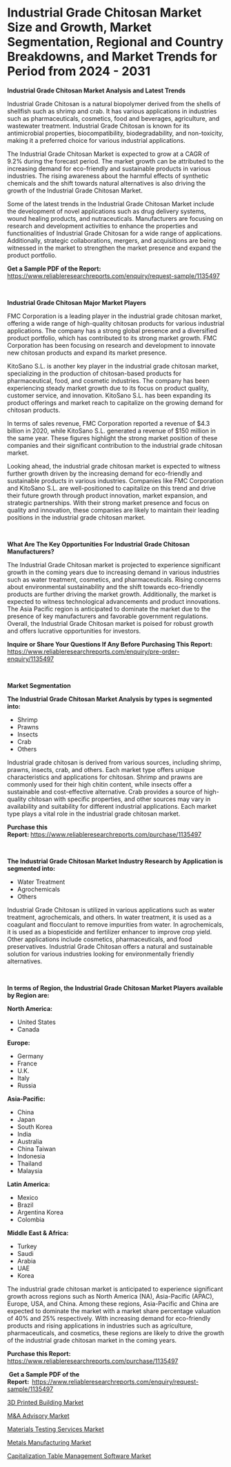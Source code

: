 <p><h1>Industrial Grade Chitosan Market Size and Growth, Market Segmentation, Regional and Country Breakdowns, and Market Trends for Period from 2024 -  2031</h1></p><p><strong>Industrial Grade Chitosan Market Analysis and Latest Trends</strong></p>
<p><p>Industrial Grade Chitosan is a natural biopolymer derived from the shells of shellfish such as shrimp and crab. It has various applications in industries such as pharmaceuticals, cosmetics, food and beverages, agriculture, and wastewater treatment. Industrial Grade Chitosan is known for its antimicrobial properties, biocompatibility, biodegradability, and non-toxicity, making it a preferred choice for various industrial applications.</p><p>The Industrial Grade Chitosan Market is expected to grow at a CAGR of 9.2% during the forecast period. The market growth can be attributed to the increasing demand for eco-friendly and sustainable products in various industries. The rising awareness about the harmful effects of synthetic chemicals and the shift towards natural alternatives is also driving the growth of the Industrial Grade Chitosan Market.</p><p>Some of the latest trends in the Industrial Grade Chitosan Market include the development of novel applications such as drug delivery systems, wound healing products, and nutraceuticals. Manufacturers are focusing on research and development activities to enhance the properties and functionalities of Industrial Grade Chitosan for a wide range of applications. Additionally, strategic collaborations, mergers, and acquisitions are being witnessed in the market to strengthen the market presence and expand the product portfolio.</p></p>
<p><strong>Get a Sample PDF of the Report:&nbsp;</strong> <a href="https://www.reliableresearchreports.com/enquiry/request-sample/1135497">https://www.reliableresearchreports.com/enquiry/request-sample/1135497</a></p>
<p>&nbsp;</p>
<p><strong>Industrial Grade Chitosan Major Market Players</strong></p>
<p><p>FMC Corporation is a leading player in the industrial grade chitosan market, offering a wide range of high-quality chitosan products for various industrial applications. The company has a strong global presence and a diversified product portfolio, which has contributed to its strong market growth. FMC Corporation has been focusing on research and development to innovate new chitosan products and expand its market presence.</p><p>KitoSano S.L. is another key player in the industrial grade chitosan market, specializing in the production of chitosan-based products for pharmaceutical, food, and cosmetic industries. The company has been experiencing steady market growth due to its focus on product quality, customer service, and innovation. KitoSano S.L. has been expanding its product offerings and market reach to capitalize on the growing demand for chitosan products.</p><p>In terms of sales revenue, FMC Corporation reported a revenue of $4.3 billion in 2020, while KitoSano S.L. generated a revenue of $150 million in the same year. These figures highlight the strong market position of these companies and their significant contribution to the industrial grade chitosan market.</p><p>Looking ahead, the industrial grade chitosan market is expected to witness further growth driven by the increasing demand for eco-friendly and sustainable products in various industries. Companies like FMC Corporation and KitoSano S.L. are well-positioned to capitalize on this trend and drive their future growth through product innovation, market expansion, and strategic partnerships. With their strong market presence and focus on quality and innovation, these companies are likely to maintain their leading positions in the industrial grade chitosan market.</p></p>
<p>&nbsp;</p>
<p><strong>What Are The Key Opportunities For Industrial Grade Chitosan Manufacturers?</strong></p>
<p><p>The Industrial Grade Chitosan market is projected to experience significant growth in the coming years due to increasing demand in various industries such as water treatment, cosmetics, and pharmaceuticals. Rising concerns about environmental sustainability and the shift towards eco-friendly products are further driving the market growth. Additionally, the market is expected to witness technological advancements and product innovations. The Asia Pacific region is anticipated to dominate the market due to the presence of key manufacturers and favorable government regulations. Overall, the Industrial Grade Chitosan market is poised for robust growth and offers lucrative opportunities for investors.</p></p>
<p><strong>Inquire or Share Your Questions If Any Before Purchasing This Report:</strong> <a href="https://www.reliableresearchreports.com/enquiry/pre-order-enquiry/1135497">https://www.reliableresearchreports.com/enquiry/pre-order-enquiry/1135497</a></p>
<p>&nbsp;</p>
<p><strong>Market Segmentation</strong></p>
<p><strong>The Industrial Grade Chitosan Market Analysis by types is segmented into:</strong></p>
<p><ul><li>Shrimp</li><li>Prawns</li><li>Insects</li><li>Crab</li><li>Others</li></ul></p>
<p><p>Industrial grade chitosan is derived from various sources, including shrimp, prawns, insects, crab, and others. Each market type offers unique characteristics and applications for chitosan. Shrimp and prawns are commonly used for their high chitin content, while insects offer a sustainable and cost-effective alternative. Crab provides a source of high-quality chitosan with specific properties, and other sources may vary in availability and suitability for different industrial applications. Each market type plays a vital role in the industrial grade chitosan market.</p></p>
<p><strong>Purchase this Report:&nbsp;</strong><a href="https://www.reliableresearchreports.com/purchase/1135497">https://www.reliableresearchreports.com/purchase/1135497</a></p>
<p>&nbsp;</p>
<p><strong>The Industrial Grade Chitosan Market Industry Research by Application is segmented into:</strong></p>
<p><ul><li>Water Treatment</li><li>Agrochemicals</li><li>Others</li></ul></p>
<p><p>Industrial Grade Chitosan is utilized in various applications such as water treatment, agrochemicals, and others. In water treatment, it is used as a coagulant and flocculant to remove impurities from water. In agrochemicals, it is used as a biopesticide and fertilizer enhancer to improve crop yield. Other applications include cosmetics, pharmaceuticals, and food preservatives. Industrial Grade Chitosan offers a natural and sustainable solution for various industries looking for environmentally friendly alternatives.</p></p>
<p>&nbsp;</p>
<p><strong>In terms of Region, the Industrial Grade Chitosan Market Players available by Region are:</strong></p>
<p>
    <p> <strong> North America: </strong>
        <ul>
            <li>United States</li>
            <li>Canada</li>
        </ul>
        </p> 
    <p> <strong> Europe: </strong>
        <ul>
            <li>Germany</li>
            <li>France</li>
            <li>U.K.</li>
            <li>Italy</li>
            <li>Russia</li>
        </ul>
        </p> 
    <p> <strong> Asia-Pacific: </strong>
        <ul>
            <li>China</li>
            <li>Japan</li>
            <li>South Korea</li>
            <li>India</li>
            <li>Australia</li>
            <li>China Taiwan</li>
            <li>Indonesia</li>
            <li>Thailand</li>
            <li>Malaysia</li>
        </ul>
        </p> 
    <p> <strong> Latin America: </strong>
        <ul>
            <li>Mexico</li>
            <li>Brazil</li>
            <li>Argentina Korea</li>
            <li>Colombia</li>
        </ul>
        </p> 
    <p> <strong> Middle East & Africa: </strong>
        <ul>
            <li>Turkey</li>
            <li>Saudi</li>
            <li>Arabia</li>
            <li>UAE</li>
            <li>Korea</li>
        </ul>
    </p>
    </p>
<p><p>The industrial grade chitosan market is anticipated to experience significant growth across regions such as North America (NA), Asia-Pacific (APAC), Europe, USA, and China. Among these regions, Asia-Pacific and China are expected to dominate the market with a market share percentage valuation of 40% and 25% respectively. With increasing demand for eco-friendly products and rising applications in industries such as agriculture, pharmaceuticals, and cosmetics, these regions are likely to drive the growth of the industrial grade chitosan market in the coming years.</p></p>
<p><strong>Purchase this Report: </strong><a href="https://www.reliableresearchreports.com/purchase/1135497">https://www.reliableresearchreports.com/purchase/1135497</a></p>
<p>&nbsp;<strong>Get a Sample PDF of the Report:&nbsp;&nbsp;</strong><a href="https://www.reliableresearchreports.com/enquiry/request-sample/1135497">https://www.reliableresearchreports.com/enquiry/request-sample/1135497</a></p>
<p><strong></strong></p>
<p><p><a href="https://medium.com/@anthonyrichards766/3d-printed-building-nbsp-market-focuses-on-market-share-size-and-projected-forecast-till-2031-7f34408ec42e">3D Printed Building Market</a></p><p><a href="https://medium.com/@anthonyrichards766/m-amp-a-advisory-market-comprehensive-assessment-by-type-application-and-geography-cbc36805531d">M&A Advisory Market</a></p><p><a href="https://medium.com/@anthonyrichards766/materials-testing-services-market-outlook-industry-overview-and-forecast-2024-to-2031-74488709a5e8">Materials Testing Services Market</a></p><p><a href="https://medium.com/@joshuabaker550/metals-manufacturing-market-analysis-and-sze-forecasted-for-period-from-2024-to-2031-80669503d30c">Metals Manufacturing Market</a></p><p><a href="https://medium.com/@anthonyrichards766/capitalization-table-management-software-market-research-report-its-history-and-forecast-2024-to-d9b155c5ad6c">Capitalization Table Management Software Market</a></p></p>